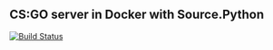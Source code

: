 CS:GO server in Docker with Source.Python
-----------------------------------------
[![Build Status](https://travis-ci.org/MichaelPak/csgo-server-python.svg?branch=master)](https://travis-ci.org/MichaelPak/csgo-server-python)